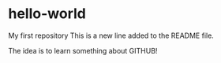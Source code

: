 # hello-world
My first repository
This is a new line added to the README file.

The idea is to learn something about GITHUB!
